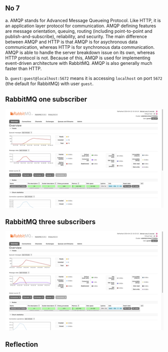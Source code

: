 ## No 7

a. AMQP stands for Advanced Message Queueing Protocol. Like HTTP, it is an application layer protocol for communication. AMQP defining features are message orientation, queuing, routing (including point-to-point and publish-and-subscribe), reliability, and security. The main difference between AMQP and HTTP is that AMQP is for asychronous data communication, whereas HTTP is for synchronous data communication. AMQP is able to handle the server breakdown issue on its own, whereas HTTP protocol is not. Because of this, AMQP is used for implementing event-driven architecture with RabbitMQ. AMQP is also generally much faster than HTTP.

b. `guest:guest@localhost:5672` means it is accessing `localhost` on port `5672` (the default for RabbitMQ) with user `guest`.

## RabbitMQ one subscriber

![rabbitmq one subscriber](img/rabbitmq-one.png)

## RabbitMQ three subscribers

![rabbitmq three subscribers](img/rabbitmq-three.png)

## Reflection